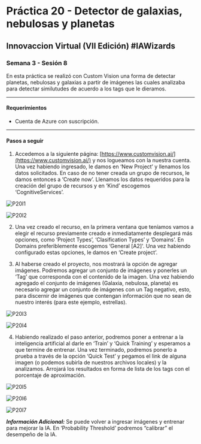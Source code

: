 # Práctica 20 - Detector de galaxias, nebulosas y planetas

## Innovaccion Virtual (VII Edición) #IAWizards

### Semana 3 - Sesión 8

En esta práctica se realizó con Custom Vision una forma de detectar planetas, nebulosas y galaxias a partir de imágenes las cuales analizaba para detectar similutudes de acuerdo a los tags que le dieramos. 

------------------------------------------------------

#### Requerimientos
- Cuenta de Azure con suscripción.

-------------------------------------------------------

#### Pasos a seguir

1. Accedemos a la siguiente página: [https://www.customvision.ai/](https://www.customvision.ai/) y nos logueamos con la nuestra cuenta. Una vez habiendo ingresado, le damos en ‘New Project’ y llenamos los datos solicitados. En caso de no tener creada un grupo de recursos, le damos entonces a ‘Create now’. Llenamos los datos requeridos para la creación del grupo de recursos y en ‘Kind’ escogemos ‘CognitiveServices’.

![P20I1](https://github.com/AlbertoSF99/Practica-20/blob/main/Images/Sesi%C3%B3n%208%20-%20P20%2001.PNG)

![P20I2](https://github.com/AlbertoSF99/Practica-20/blob/main/Images/Sesi%C3%B3n%208%20-%20P20%2002.PNG)

2. Una vez creado el recurso, en la primera ventana que teníamos vamos a elegir el recurso previamente creado e inmediatamente desplegará más opciones, como ‘Project Types’, ‘Clasification Types’ y ‘Domains’. En Domains preferiblemente escogemos ‘General [A2]'. Una vez habiendo configurado estas opciones, le damos en ‘Create project’.

3. Al haberse creado el proyecto, nos mostrará la opción de agregar imágenes. Podremos agregar un conjunto de imágenes y ponerles un ‘Tag’ que corresponda con el contenido de la imagen. Una vez habiendo agregado el conjunto de imágenes (Galaxia, nebulosa, planeta) es necesario agregar un conjunto de imágenes con un Tag negativo, esto, para discernir de imágenes que contengan información que no sean de nuestro interés (para este ejemplo, estrellas).

![P20I3](https://github.com/AlbertoSF99/Practica-20/blob/main/Images/Sesi%C3%B3n%208%20-%20P20%2003.PNG)

![P20I4](https://github.com/AlbertoSF99/Practica-20/blob/main/Images/Sesi%C3%B3n%208%20-%20P20%2004.PNG)

4. Habiendo realizado el paso anterior, podremos poner a entrenar a la inteligencia artificial al darle en ‘Train’ y ‘Quick Training’ y esperamos a que termine de entrenar. Una vez terminado, podremos ponerlo a prueba a través de la opción ‘Quick Test’ y pegamos el link de alguna imagen (o podemos subirla de nuestros archivos locales) y la analizamos. Arrojará los resultados en forma de lista de los tags con el porcentaje de aproximación.

![P20I5](https://github.com/AlbertoSF99/Practica-20/blob/main/Images/Sesi%C3%B3n%208%20-%20P20%2005.PNG)

![P20I6](https://github.com/AlbertoSF99/Practica-20/blob/main/Images/Sesi%C3%B3n%208%20-%20P20%2006.PNG)

![P20I7](https://github.com/AlbertoSF99/Practica-20/blob/main/Images/Sesi%C3%B3n%208%20-%20P20%2007.PNG)

***Información Adicional:*** Se puede volver a ingresar imágenes y entrenar para mejorar la IA. En ‘Probability Threshold’ podremos “calibrar” el desempeño de la IA.

